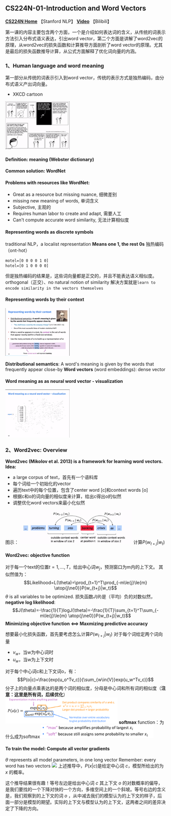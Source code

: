 ## CS224N-01-Introduction and Word Vectors

**[CS224N Home](https://web.stanford.edu/class/archive/cs/cs224n/cs224n.1194/)** 【Stanford NLP】
**[Video](https://www.bilibili.com/video/BV1r4411f7td)** 【Bilibili】

第一课的内容主要包含两个方面，一个是介绍如何表达词的含义，从传统的词表示方法引入分布式语义表达，引出word vector，第二个方面是讲解了word2vec的原理，从word2vec的损失函数和计算推导方面剖析了word vector的原理。尤其是最后的损失函数推导计算，从公式方面解释了优化词向量的内涵。

### 1、Human language and word meaning
第一部分从传统的词表示引入到word vector，传统的表示方式是独热编码，由分布式语义产出词向量。
* XKCD cartoon
<img src="img/2020-06-12-12-42-12.png" width="40%" />

#### Definition: **meaning** (Webster dictionary)
#### Common solution: **WordNet**
#### Problems with resources like WordNet:
* Great as a resource but missing nuance, 细微差别
* missing new meaning of words, 单词含义
* Subjective, 主观的
* Requires human labor to create and adapt, 需要人工
* Can't compute accurate word similarity, 无法计算相似度

#### Representing words as discrete symbols
traditional NLP，a localist representation
**Means one 1, the rest 0s**
独热编码（ont-hot）
```
motel=[0 0 0 0 1 0]
hotel=[0 1 0 0 0 0]
```
但是独热编码的结果是，这些词向量都是正交的，并且不能表达语义相似度。orthogonal（正交）、no natural notion of similarity
解决方案就是`learn to encode similarity in the vectors themselves`

#### Representing words by their context
<img src="img/2020-06-12-13-22-31.png" width="40%" />

**Distributional semantics**: A word's meaning is given by the words that frequently appear close-by
**Word vectors** (word embeddings): dense vector

#### Word meaning as as neural word vector - visualization
<img src="img/2020-06-12-13-24-36.png" width="40%" />

### 2、Word2vec: Overview
**Word2vec (Mikolov et al. 2013) is a framework for learning word vectors.**
**Idea:**
* a large corpus of text，首先有一个语料库
* 每个词给一个初始化的vector
* 遍历text中的每个位置，包含了center word [c]和context words [o]
* 根据c和o的词向量的相似度来计算，给出c得出o的似然
* 调整优化word vectors来最小化似然

图示：
<img src="img/2020-06-12-15-11-11.png" width="70%" />
计算$P(w_{t+j}|w_t)$
#### Word2vec: objective function
对于每一个text的位置$t=1,...,T$，给出中心词$w_j$，预测窗口为m内的上下文。
其似然值为：
$$Likelihood=L(\theta)=\prod_{t=1}^T\prod_{-m\le{j}\le{m} \atop{j\ne0}}P(w_{t+j}|w_t)$$ $\theta$ is all variables to be optimized.
损失函数$J(\theta)$是（平均）负的对数似然，**negative log likelihood**:
$$J(\theta)=-\frac{1}{T}logJ(\theta)=-\frac{1}{T}\sum_{t=1}^T\sum_{-m\le{j}\le{m} \atop{j\ne0}}P(w_{t+j}|w_t)$$**Minimizing objective function <==> Maxmizing predictive accuracy**

想要最小化损失函数，首先要考虑怎么计算$P(w_{t+j}|w_t)$
对于每个词给定两个词向量
* $v_w$，当w为中心词时
* $u_w$，当w为上下文时

对于每个中心词c和上下文词o，有：
$$P(o|c)=\frac{exp(u_o^Tv_c)}{\sum_{w\in{V}}exp(u_w^Tv_c)}$$分子上的向量点乘表达的是两个词的相似度，分母是中心词和所有词的相似度（**注意：这里是所有词，后续优化**）
<img src="img/2020-06-12-15-37-09.png" width="70%" />
**softmax** function：为什么成为softmax
<img src="img/2020-06-12-15-42-22.png" width="70%" />

#### To train the model: Compute all vector gradients
$\theta$ represents all model parameters, in one long vector
Remember: every word has two vectors
<img src="https://img-blog.csdnimg.cn/20200612171751889.jpg" width="70%" />
上述推导中，$P(x|c)$是给定中心词 $c$，模型所给出的为 $x$ 的概率。

这个推导结果很有趣！等号左边是给出中心词 $c$ 其上下文 $o$ 的对数概率的偏导，是我们要找的一个下降对快的一个方向，多维空间上的一个斜坡。等号右边的含义是，我们观察到的上下文的词 $o$ ，从中减去我们的模型认为的上下文的样子，后面一部分是模型的期望。实际的上下文与模型认为的上下文，这两者之间的差异决定了下降的方向。